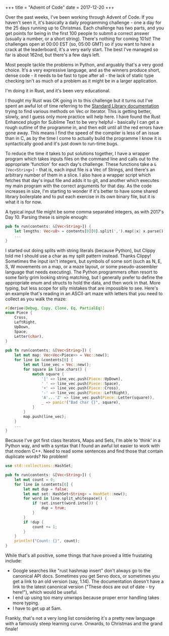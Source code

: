 +++
title = "Advent of Code"
date = 2017-12-20
+++

Over the past weeks, I've been working through Advent of Code. If you haven't seen it, it's basically a daily programming challenge - one a day for the 25 days running up to Christmas. Each challenge has two parts, and you get points for being in the first 100 people to submit a correct answer (usually a number, or a short string). There's nothing for coming 101st! The challenges open at 00:00 EST (so, 05:00 GMT) so if you want to have a crack at the leaderboard, it's a very early start. The best I've managed so far is about 162nd, but there's a few days left.

Most people tackle the problems in Python, and arguably that's a very good choice. It's a very expressive language, and as the winners produce short, dense code - it needs to be fast to type after all - the lack of static type checking isn't as much of a problem as it might be in a larger application.

I'm doing it in Rust, and it's been very educational.

I thought my Rust was OK going in to this challenge but it turns out I've spent an awful lot of time referring to the [Standard Library documentation](https://doc.rust-lang.org/std/) trying to find various methods on Vec or Iterator. This is getting better, slowly, and I guess only more practice will help here. I have found the Rust Enhanced plugin for Sublime Text to be very helpful - basically I can get a rough outline of the programme in, and then edit until all the red errors have gone away. This means I find the speed of the compiler is less of an issue than in C, as by the time I come to actually build the programme I know it is syntactically good and it's just down to run-time bugs.

To reduce the time it takes to put solutions together, I have a wrapper program which takes inputs files on the command line and calls out to the appropriate 'function' for each day's challenge. These functions take a `&[Vec<String>]` - that is, each input file is a Vec of Strings, and there's an arbitrary number of them in a slice. I also have a wrapper script which fetches that day's input file and adds it to git, and another which executes my main program with the correct arguments for that day. As the code increases in size, I'm starting to wonder if it's better to have some shared library boilerplate and to put each exercise in its own binary file, but it is what it is for now.

A typical input file might be some comma separated integers, as with 2017's Day 10. Parsing these is simple enough:

```rust
pub fn run(contents: &[Vec<String>]) {
    let lengths: Vec<u8> = contents[0][0].split(',').map(|x| x.parse().unwrap()).collect();
    ...
}
```

I started out doing splits with string literals (because Python), but Clippy told me I should use a char as my split pattern instead. Thanks Clippy! Sometimes the input isn't integers, but symbols of some sort (such as N, E, S, W movements on a map, or a maze layout, or some pseudo-assembler language that needs executing). The Python programmers often resort to some fairly grim looking string matching, but I generally prefer to define the appropriate enum and structs to hold the data, and then work in that. More typing, but less scope for silly mistakes that are impossible to see. Here's an example that's reading in an ASCII-art maze with letters that you need to collect as you walk the maze:

```rust
#[derive(Debug, Copy, Clone, Eq, PartialEq)]
enum Piece {
    Cross,
    LeftRight,
    UpDown,
    Space,
    Letter(char),
}
    
pub fn run(contents: &[Vec<String>]) {
    let mut map: Vec<Vec<Piece>> = Vec::new();
    for line in &contents[0] {
        let mut line_vec = Vec::new();
        for square in line.chars() {
            match square {
                '|' => line_vec.push(Piece::UpDown),
                ' ' => line_vec.push(Piece::Space),
                '+' => line_vec.push(Piece::Cross),
                '-' => line_vec.push(Piece::LeftRight),
                'A'...'Z' => line_vec.push(Piece::Letter(square)),
                _ => panic!("Bad char {}", square),
            }
        }
        map.push(line_vec);
    }
    ...
}
```

Because I've got first class Iterators, Maps and Sets, I'm able to 'think' in a Python way, and with a syntax that I found an awful lot easier to work with that modern C++. Need to read some sentences and find those that contain duplicate words? No problem!

```rust
use std::collections::HashSet;

pub fn run(contents: &[Vec<String>]) {
    let mut count = 0;
    for line in &contents[0] {
        let mut dup = false;
        let mut set: HashSet<String> = HashSet::new();
        for word in line.split_whitespace() {
            if !set.insert(word.into()) {
                dup = true;
            }
        }
        if !dup {
            count += 1;
        }
    }
    println!("Count: {}", count);
}
```

While that's all positive, some things that have proved a little frustating include:

* Google searches like "rust hashmap insert" don't always go to the canonical API docs. Sometimes you get Servo docs, or sometimes you get a link to an old version (say, 1.14). The documentation doesn't have a link to the latest canonical version ("These docs are out of date - try here!"), which would be useful.
* I end up using too many unwraps because proper error handling takes more typing.
* I have to get up at 5am.

Frankly, that's not a very long list considering it's a pretty new language with a famously steep learning curve. Onwards, to Christmas and the grand finale!
